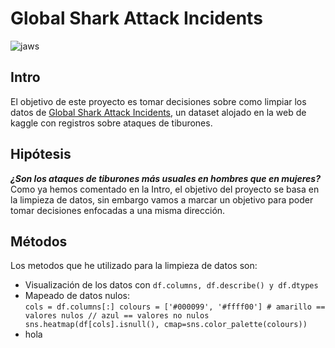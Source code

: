 # Global Shark Attack Incidents
![jaws](https://i1.wp.com/codigoespagueti.com/wp-content/uploads/2015/06/jaws-6.jpg?fit=1080%2C608&quality=80&ssl=1)
## Intro
El objetivo de este proyecto es tomar decisiones sobre como limpiar los datos de [Global Shark Attack Incidents](https://www.kaggle.com/teajay/global-shark-attacks/version/1), un dataset alojado en la web de kaggle con registros sobre ataques de tiburones.

## Hipótesis
***¿Son los ataques de tiburones más usuales en hombres que en mujeres?***  
Como ya hemos comentado en la Intro, el objetivo del proyecto se basa en la limpieza de datos, sin embargo vamos a marcar un objetivo para poder tomar decisiones enfocadas a una misma dirección.

## Métodos
Los metodos que he utilizado para la limpieza de datos son:
- Visualización de los datos con `df.columns, df.describe() y df.dtypes`  
- Mapeado de datos nulos:  
`cols = df.columns[:]
colours = ['#000099', '#ffff00'] # amarillo == valores nulos // azul == valores no nulos
sns.heatmap(df[cols].isnull(), cmap=sns.color_palette(colours))`
- hola
